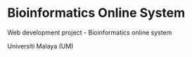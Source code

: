 # Bioinformatics Online System
Web development project - Bioinformatics online system 

Universiti Malaya (UM)
